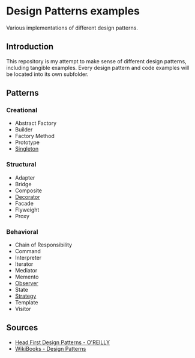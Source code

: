 # Design Patterns examples

Various implementations of different design patterns.

## Introduction

This repository is my attempt to make sense of different design patterns, including tangible examples.
Every design pattern and code examples will be located into its own subfolder.

## Patterns

### Creational

- Abstract Factory
- Builder
- Factory Method
- Prototype
- [Singleton](singleton)

### Structural

- Adapter
- Bridge
- Composite
- [Decorator](decorator)
- Facade
- Flyweight
- Proxy

### Behavioral

- Chain of Responsibility
- Command
- Interpreter
- Iterator
- Mediator
- Memento
- [Observer](observer)
- State
- [Strategy](strategy)
- Template
- Visitor

## Sources

- [Head First Design Patterns - O'REILLY](https://www.oreilly.com/library/view/head-first-design/0596007124/)
- [WikiBooks - Design Patterns](https://en.m.wikibooks.org/wiki/Introduction_to_Software_Engineering/Architecture/Design_Patterns)
